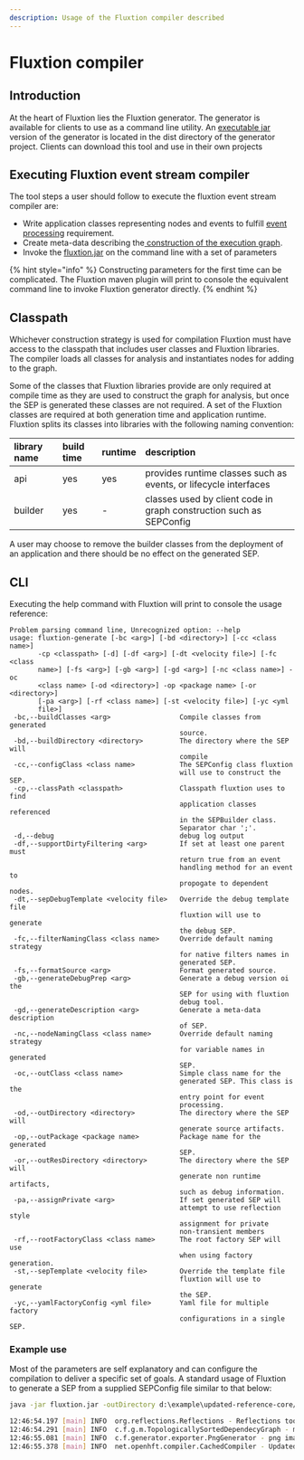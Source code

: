 ```yaml
---
description: Usage of the Fluxtion compiler described
---
```


# Fluxtion compiler

## Introduction

At the heart of Fluxtion lies the Fluxtion generator. The generator is available for clients to use as a command line utility. An [executable jar](https://github.com/v12technology/fluxtion/tree/master/generator/dist) version of the generator is located in the dist directory of the generator project. Clients can download this tool and use in their own projects

## Executing Fluxtion event stream compiler

The tool steps a user should follow to execute the fluxtion event stream compiler are:

* Write application classes representing nodes and events to fulfill [event processing](../overview/child-2/) requirement.
* Create meta-data describing the[ construction of the execution graph](../overview/graph-building-primitives/).
* Invoke the [fluxtion.jar](https://github.com/v12technology/fluxtion/blob/master/generator/dist/fluxtion.jar) on the command line with a set of parameters

{% hint style="info" %}
Constructing parameters for the first time can be complicated. The Fluxtion maven plugin will print to console the equivalent command line to invoke Fluxtion generator directly.
{% endhint %}

## Classpath

Whichever construction strategy is used for compilation Fluxtion must have access to the classpath that includes user classes and Fluxtion libraries. The compiler loads all classes for analysis and instantiates nodes for adding to the graph. 

Some of the classes that Fluxtion libraries provide are only required at compile time as they are used to construct the graph for analysis, but once the SEP is generated these classes are not required. A set of the Fluxtion classes are required at both generation time and application runtime. Fluxtion splits its classes into libraries with the following naming convention:

| library name | build time | runtime | description |
| :--- | :--- | :--- | :--- |
| api | yes | yes | provides runtime classes such as events, or lifecycle interfaces |
| builder | yes | - | classes used by client code in graph construction such as SEPConfig |

A user may choose to remove the builder classes from the deployment of an application and there should be no effect on the generated SEP.

## CLI

Executing the help command with Fluxtion will print to console the usage reference:

```text
Problem parsing command line, Unrecognized option: --help
usage: fluxtion-generate [-bc <arg>] [-bd <directory>] [-cc <class name>]
       -cp <classpath> [-d] [-df <arg>] [-dt <velocity file>] [-fc <class
       name>] [-fs <arg>] [-gb <arg>] [-gd <arg>] [-nc <class name>] -oc
       <class name> [-od <directory>] -op <package name> [-or <directory>]
       [-pa <arg>] [-rf <class name>] [-st <velocity file>] [-yc <yml
       file>]
 -bc,--buildClasses <arg>                 Compile classes from generated
                                          source.
 -bd,--buildDirectory <directory>         The directory where the SEP will
                                          compile
 -cc,--configClass <class name>           The SEPConfig class fluxtion
                                          will use to construct the SEP.
 -cp,--classPath <classpath>              Classpath fluxtion uses to find
                                          application classes referenced
                                          in the SEPBuilder class.
                                          Separator char ';'.
 -d,--debug                               debug log output
 -df,--supportDirtyFiltering <arg>        If set at least one parent must
                                          return true from an event
                                          handling method for an event to
                                          propogate to dependent nodes.
 -dt,--sepDebugTemplate <velocity file>   Override the debug template file
                                          fluxtion will use to generate
                                          the debug SEP.
 -fc,--filterNamingClass <class name>     Override default naming strategy
                                          for native filters names in
                                          generated SEP.
 -fs,--formatSource <arg>                 Format generated source.
 -gb,--generateDebugPrep <arg>            Generate a debug version oi the
                                          SEP for using with fluxtion
                                          debug tool.
 -gd,--generateDescription <arg>          Generate a meta-data description
                                          of SEP.
 -nc,--nodeNamingClass <class name>       Override default naming strategy
                                          for variable names in generated
                                          SEP.
 -oc,--outClass <class name>              Simple class name for the
                                          generated SEP. This class is the
                                          entry point for event
                                          processing.
 -od,--outDirectory <directory>           The directory where the SEP will
                                          generate source artifacts.
 -op,--outPackage <package name>          Package name for the generated
                                          SEP.
 -or,--outResDirectory <directory>        The directory where the SEP will
                                          generate non runtime artifacts,
                                          such as debug information.
 -pa,--assignPrivate <arg>                If set generated SEP will
                                          attempt to use reflection style
                                          assignment for private
                                          non-transient members
 -rf,--rootFactoryClass <class name>      The root factory SEP will use
                                          when using factory generation.
 -st,--sepTemplate <velocity file>        Override the template file
                                          fluxtion will use to generate
                                          the SEP.
 -yc,--yamlFactoryConfig <yml file>       Yaml file for multiple factory
                                          configurations in a single SEP.

```

### Example use

Most of the parameters are self explanatory and can configure the compilation to deliver a specific set of goals. A standard usage of Fluxtion to generate a SEP from a supplied SEPConfig file similar to that below:

```bash
java -jar fluxtion.jar -outDirectory d:\example\updated-reference-core/src/main/java -buildDirectory d:\example\updated-reference-core/target/classes -outResDirectory d:\example\updated-reference-core/src/main/resources -outPackage com.fluxtion.example.core.building.injection.generated -configClass com.fluxtion.example.core.building.injection.Builder -outClass SampleProcessor -buildClasses true -formatSource true -supportDirtyFiltering true -generateDebugPrep false -generateDescription true -assignPrivate false -cp d:\example\updated-reference-core\target\classes;C:\Users\dhv\.m2\repository\com\fluxtion\fluxtion-api\1.5.4-SNAPSHOT\fluxtion-api-1.5.4-SNAPSHOT.jar;C:\Users\dhv\.m2\repository\it\unimi\dsi\fastutil\7.0.7\fastutil-7.0.7.jar;C:\Users\dhv\.m2\repository\net\vidageek\mirror\1.6.1\mirror-1.6.1.jar;C:\Users\dhv\.m2\repository\com\fluxtion\fluxtion-builder\1.5.4-SNAPSHOT\fluxtion-builder-1.5.4-SNAPSHOT.jar

12:46:54.197 [main] INFO  org.reflections.Reflections - Reflections took 281 ms to scan 6 urls, producing 605 keys and 2965 values
12:46:54.291 [main] INFO  c.f.g.m.TopologicallySortedDependecyGraph - missing default construtor - attempting construction bypass
12:46:55.081 [main] INFO  c.f.generator.exporter.PngGenerator - png image generated:d:\example\updated-reference-core\src\main\resources\com\fluxtion\example\core\building\injection\generated\SampleProcessor.png
12:46:55.378 [main] INFO  net.openhft.compiler.CachedCompiler - Updated com.fluxtion.example.core.building.injection.generated.SampleProcessor in d:\example\updated-reference-core\target\classes
```

 

